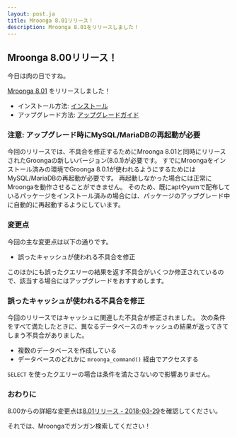 ```yaml
---
layout: post.ja
title: Mroonga 8.01リリース！
description: Mroonga 8.01をリリースしました！
---
```


## Mroonga 8.00リリース！

今日は肉の日ですね。

[Mroonga 8.01](/ja/docs/news.html#release-8.01) をリリースしました！

* インストール方法: [インストール](/ja/docs/install.html)
* アップグレード方法: [アップグレードガイド](/ja/docs/upgrade.html)

### 注意: アップグレード時にMySQL/MariaDBの再起動が必要

今回のリリースでは、不具合を修正するためにMroonga 8.01と同時にリリースされたGroongaの新しいバージョン(8.0.1)が必要です。
すでにMroongaをインストール済みの環境でGroonga 8.0.1が使われるようにするためにはMySQL/MariaDBの再起動が必要です。
再起動しなかった場合には正常にMroongaを動作させることができません。
そのため、既にaptやyumで配布しているパッケージをインストール済みの場合には、パッケージのアップグレード中に自動的に再起動するようにしています。

### 変更点

今回の主な変更点は以下の通りです。

* 誤ったキャッシュが使われる不具合を修正

このほかにも誤ったクエリーの結果を返す不具合がいくつか修正されているので、該当する場合にはアップグレードをおすすめします。

### 誤ったキャッシュが使われる不具合を修正

今回のリリースではキャッシュに関連した不具合が修正されました。
次の条件をすべて満たしたときに、異なるデータベースのキャッシュの結果が返ってきてしまう不具合がありました。

* 複数のデータベースを作成している
* データベースのどれかに `mroonga_command()` 経由でアクセスする

`SELECT` を使ったクエリーの場合は条件を満たさないので影響ありません。

### おわりに

8.00からの詳細な変更点は[8.01リリース - 2018-03-29](/ja/docs/news.html#release-8.01)を確認してください。

それでは、Mroongaでガンガン検索してください！
